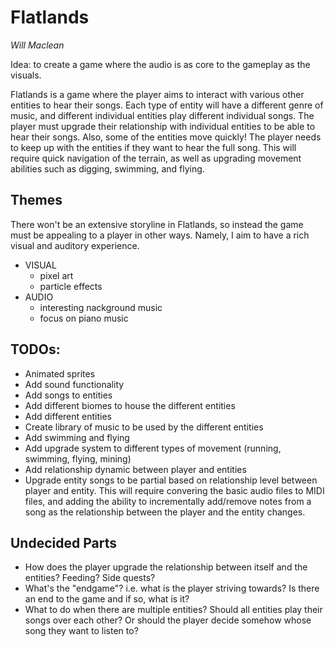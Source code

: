 # Flatlands

_Will Maclean_

Idea: to create a game where the audio is as core to the gameplay as the visuals.

Flatlands is a game where the player aims to interact with various other entities to hear their songs.
Each type of entity will have a different genre of music, and different individual entities play different
individual songs. The player must upgrade their relationship with individual entities to be able to hear
their songs. Also, some of the entities move quickly! The player needs to keep up with the entities if 
they want to hear the full song. This will require quick navigation of the terrain, as well as upgrading
movement abilities such as digging, swimming, and flying.

## Themes
There won't be an extensive storyline in Flatlands, so instead the game must be appealing to a player in
other ways. Namely, I aim to have a rich visual and auditory experience.

- VISUAL
  - pixel art
  - particle effects
- AUDIO
  - interesting nackground music
  - focus on piano music

## TODOs:
- Animated sprites
- Add sound functionality
- Add songs to entities
- Add different biomes to house the different entities
- Add different entities
- Create library of music to be used by the different entities
- Add swimming and flying
- Add upgrade system to different types of movement (running, swimming, flying, mining)
- Add relationship dynamic between player and entities
- Upgrade entity songs to be partial based on relationship level between player and entity. This will require convering the basic audio files to MIDI files,
and adding the ability to incrementally add/remove notes from a song as the relationship between the player and the entity changes.

## Undecided Parts
- How does the player upgrade the relationship between itself and the entities? Feeding? Side quests?
- What's the "endgame"? i.e. what is the player striving towards? Is there an end to the game and if so, what is it?
- What to do when there are multiple entities? Should all entities play their songs over each other? Or should the player decide somehow whose song
they want to listen to?
